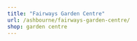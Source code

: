 ```yaml
---
title: "Fairways Garden Centre"
url: /ashbourne/fairways-garden-centre/
shop: garden centre
---
```

